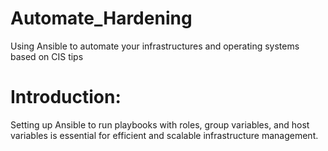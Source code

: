 # Automate_Hardening
Using Ansible to automate your infrastructures and operating systems based on CIS tips

# Introduction:
Setting up Ansible to run playbooks with roles, group variables, and host variables is essential for efficient and scalable infrastructure management. 


